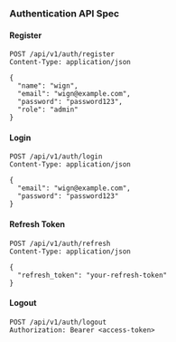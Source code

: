 
### Authentication API Spec

#### Register
```http
POST /api/v1/auth/register
Content-Type: application/json

{
  "name": "wign",
  "email": "wign@example.com",
  "password": "password123",
  "role": "admin"
}
```

#### Login
```http
POST /api/v1/auth/login
Content-Type: application/json

{
  "email": "wign@example.com",
  "password": "password123"
}
```

#### Refresh Token
```http
POST /api/v1/auth/refresh
Content-Type: application/json

{
  "refresh_token": "your-refresh-token"
}
```

#### Logout
```http
POST /api/v1/auth/logout
Authorization: Bearer <access-token>
```